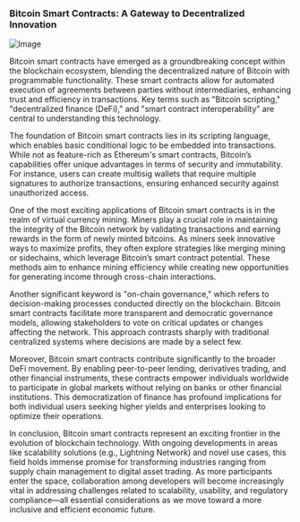 ### Bitcoin Smart Contracts: A Gateway to Decentralized Innovation

![Image](https://github.com/user-attachments/assets/31692037-0104-4703-abd1-696b6a7dd41b)

Bitcoin smart contracts have emerged as a groundbreaking concept within the blockchain ecosystem, blending the decentralized nature of Bitcoin with programmable functionality. These smart contracts allow for automated execution of agreements between parties without intermediaries, enhancing trust and efficiency in transactions. Key terms such as "Bitcoin scripting," "decentralized finance (DeFi)," and "smart contract interoperability" are central to understanding this technology.

The foundation of Bitcoin smart contracts lies in its scripting language, which enables basic conditional logic to be embedded into transactions. While not as feature-rich as Ethereum's smart contracts, Bitcoin’s capabilities offer unique advantages in terms of security and immutability. For instance, users can create multisig wallets that require multiple signatures to authorize transactions, ensuring enhanced security against unauthorized access.

One of the most exciting applications of Bitcoin smart contracts is in the realm of virtual currency mining. Miners play a crucial role in maintaining the integrity of the Bitcoin network by validating transactions and earning rewards in the form of newly minted bitcoins. As miners seek innovative ways to maximize profits, they often explore strategies like merging mining or sidechains, which leverage Bitcoin’s smart contract potential. These methods aim to enhance mining efficiency while creating new opportunities for generating income through cross-chain interactions.

Another significant keyword is "on-chain governance," which refers to decision-making processes conducted directly on the blockchain. Bitcoin smart contracts facilitate more transparent and democratic governance models, allowing stakeholders to vote on critical updates or changes affecting the network. This approach contrasts sharply with traditional centralized systems where decisions are made by a select few.

Moreover, Bitcoin smart contracts contribute significantly to the broader DeFi movement. By enabling peer-to-peer lending, derivatives trading, and other financial instruments, these contracts empower individuals worldwide to participate in global markets without relying on banks or other financial institutions. This democratization of finance has profound implications for both individual users seeking higher yields and enterprises looking to optimize their operations.

In conclusion, Bitcoin smart contracts represent an exciting frontier in the evolution of blockchain technology. With ongoing developments in areas like scalability solutions (e.g., Lightning Network) and novel use cases, this field holds immense promise for transforming industries ranging from supply chain management to digital asset trading. As more participants enter the space, collaboration among developers will become increasingly vital in addressing challenges related to scalability, usability, and regulatory compliance—all essential considerations as we move toward a more inclusive and efficient economic future.